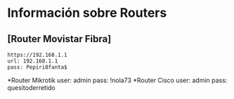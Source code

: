 <!-- TITLE: Routers -->
<!-- SUBTITLE: Listado de Routers -->

# Información sobre Routers
## [Router Movistar Fibra]
	https://192.168.1.1
	url: 192.168.1.1
	pass: Pepiri8fanta$
*Router Mikrotik
	user: admin
	pass: !nola73
*Router Cisco
	user: admin
	pass: quesitoderretido

